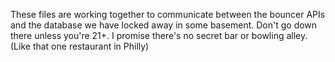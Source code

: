 These files are working together to communicate between the bouncer APIs and the database we have locked away in some basement. Don't go down there unless you're 21+. I promise there's no secret bar or bowling alley. (Like that one restaurant in Philly)